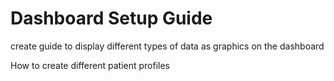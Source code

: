 # Dashboard Setup Guide

create guide to display different types of data as graphics on the dashboard

How to create different patient profiles

